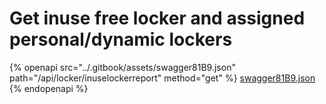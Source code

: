 # Get inuse free locker and assigned personal/dynamic lockers

{% openapi src="../.gitbook/assets/swagger81B9.json" path="/api/locker/inuselockerreport" method="get" %}
[swagger81B9.json](../.gitbook/assets/swagger81B9.json)
{% endopenapi %}

